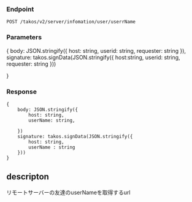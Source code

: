 ### Endpoint

```
POST /takos/v2/server/infomation/user/userrName
```

### Parameters

{
    body: JSON.stringify({
        host: string,
        userid: string,
        requester: string
    }),
    signature: takos.signData(JSON.stringify({
        host:string,
        userid: string,
        requester: string
    }))

}

### Response

```
{
    body: JSON.stringify({
        host: string,
        userName: string,

    })
    signature: takos.signData(JSON.stringify({
        host: string,
        userName : string
    }))
}
```

## descripton

リモートサーバーの友達のuserNameを取得するurl